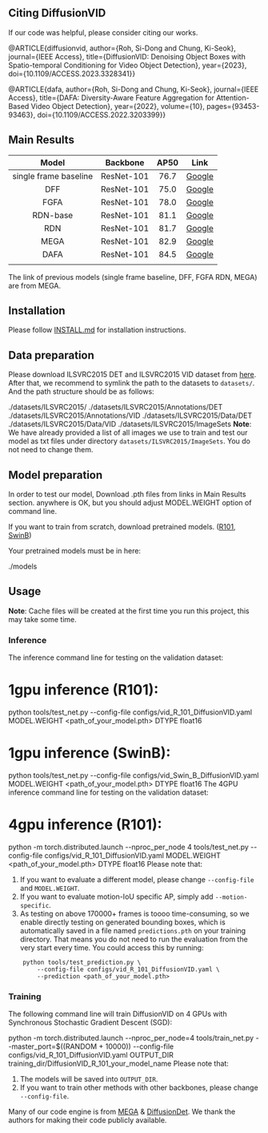 ## Citing DiffusionVID

If our code was helpful, please consider citing our works.

@ARTICLE{diffusionvid,
author={Roh, Si-Dong and Chung, Ki-Seok},
journal={IEEE Access},
title={DiffusionVID: Denoising Object Boxes with Spatio-temporal Conditioning for Video Object Detection},
year={2023},
doi={10.1109/ACCESS.2023.3328341}}

@ARTICLE{dafa,
author={Roh, Si-Dong and Chung, Ki-Seok},
journal={IEEE Access},
title={DAFA: Diversity-Aware Feature Aggregation for Attention-Based Video Object Detection},
year={2022},
volume={10},
pages={93453-93463},
doi={10.1109/ACCESS.2022.3203399}}

## Main Results


|         Model         |  Backbone  | AP50 |                                             Link                                             |
| :---------------------: | :----------: | :----: | :--------------------------------------------------------------------------------------------: |
| single frame baseline | ResNet-101 | 76.7 | [Google](https://drive.google.com/file/d/1W17f9GC60rHU47lUeOEfU--Ra-LTw3Tq/view?usp=sharing) |
|          DFF          | ResNet-101 | 75.0 | [Google](https://drive.google.com/file/d/1Dn_RQRlA7z2XkRRS4XERUW_UH9jlNvMo/view?usp=sharing) |
|         FGFA         | ResNet-101 | 78.0 | [Google](https://drive.google.com/file/d/1yVgy7_ff1xVD1SooqbcK-OzKMgPpUcg4/view?usp=sharing) |
|       RDN-base       | ResNet-101 | 81.1 | [Google](https://drive.google.com/file/d/1jM5LqlVtCGjKH-MocTCjzFIVjqCyng8M/view?usp=sharing) |
|          RDN          | ResNet-101 | 81.7 | [Google](https://drive.google.com/file/d/1FgoOwj-GFAMVn2hkSFKnxn5fKWPSxlUF/view?usp=sharing) |
|         MEGA         | ResNet-101 | 82.9 | [Google](https://drive.google.com/file/d/1ZnAdFafF1vW9Lnpw-RPF1AD_csw61lBY/view?usp=sharing) |
|         DAFA         | ResNet-101 | 84.5 | [Google](https://drive.google.com/file/d/1fRuBW_FZkrYD6Cgtij2EukLPlf-spRhO/view?usp=sharing) |
|                      |            |      |                                                                                              |

The link of previous models (single frame baseline, DFF, FGFA RDN, MEGA) are from MEGA.

## Installation

Please follow [INSTALL.md](INSTALL.md) for installation instructions.

## Data preparation

Please download ILSVRC2015 DET and ILSVRC2015 VID dataset from [here](http://image-net.org/challenges/LSVRC/2015/2015-downloads). After that, we recommend to symlink the path to the datasets to `datasets/`. And the path structure should be as follows:

./datasets/ILSVRC2015/
./datasets/ILSVRC2015/Annotations/DET
./datasets/ILSVRC2015/Annotations/VID
./datasets/ILSVRC2015/Data/DET
./datasets/ILSVRC2015/Data/VID
./datasets/ILSVRC2015/ImageSets
**Note**: We have already provided a list of all images we use to train and test our model as txt files under directory `datasets/ILSVRC2015/ImageSets`. You do not need to change them.

## Model preparation

In order to test our model, Download .pth files from links in Main Results section.
anywhere is OK, but you should adjust MODEL.WEIGHT option of command line.

If you want to train from scratch, download pretrained models. ([R101](https://drive.google.com/file/d/1ZWWRaHhYsvY685UxRCoMk1TQHBfL8hg2/view?usp=drive_link), [SwinB](https://drive.google.com/file/d/1ZazaqVPvU5JuEz5QXRDPdAZkWw1GOBxy/view?usp=drive_link))

Your pretrained models must be in here:

./models

## Usage

**Note**: Cache files will be created at the first time you run this project, this may take some time.

### Inference

The inference command line for testing on the validation dataset:

# 1gpu inference (R101):

python tools/test_net.py
--config-file configs/vid_R_101_DiffusionVID.yaml
MODEL.WEIGHT <path_of_your_model.pth>
DTYPE float16

# 1gpu inference (SwinB):

python tools/test_net.py
--config-file configs/vid_Swin_B_DiffusionVID.yaml
MODEL.WEIGHT <path_of_your_model.pth>
DTYPE float16
The 4GPU inference command line for testing on the validation dataset:

# 4gpu inference (R101):

python -m torch.distributed.launch --nproc_per_node 4 tools/test_net.py --config-file configs/vid_R_101_DiffusionVID.yaml MODEL.WEIGHT <path_of_your_model.pth> DTYPE float16
Please note that:

1) If you want to evaluate a different model, please change `--config-file` and `MODEL.WEIGHT`.
2) If you want to evaluate motion-IoU specific AP, simply add `--motion-specific`.
3) As testing on above 170000+ frames is toooo time-consuming, so we enable directly testing on generated bounding boxes, which is automatically saved in a file named `predictions.pth` on your training directory. That means you do not need to run the evaluation from the very start every time. You could access this by running:

```
    python tools/test_prediction.py \
        --config-file configs/vid_R_101_DiffusionVID.yaml \
        --prediction <path_of_your_model.pth>
```

### Training

The following command line will train DiffusionVID on 4 GPUs with Synchronous Stochastic Gradient Descent (SGD):

python -m torch.distributed.launch --nproc_per_node=4 tools/train_net.py --master_port=$((RANDOM + 10000)) --config-file configs/vid_R_101_DiffusionVID.yaml OUTPUT_DIR training_dir/DiffusionVID_R_101_your_model_name
Please note that:

1) The models will be saved into `OUTPUT_DIR`.
2) If you want to train other methods with other backbones, please change `--config-file`.

Many of our code engine is from [MEGA](https://github.com/Scalsol/mega.pytorch) & [DiffusionDet](https://github.com/ShoufaChen/DiffusionDet). We thank the authors for making their code publicly available.
